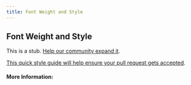 ```yaml
---
title: Font Weight and Style
---
```


## Font Weight and Style

This is a stub. [Help our community expand it](https://github.com/freeCodeCamp/guide-articles/tree/master/articles/Design/Typography/Font-Weight-And-Style/index.md).

[This quick style guide will help ensure your pull request gets accepted](https://github.com/freeCodeCamp/guide-articles/blob/master/README.md).

<!-- The article goes here, in GitHub-flavored Markdown. Feel free to add YouTube videos, images, and CodePen/JSBin embeds  -->

#### More Information:
<!-- Please add any articles you think might be helpful to read before writing the article -->


